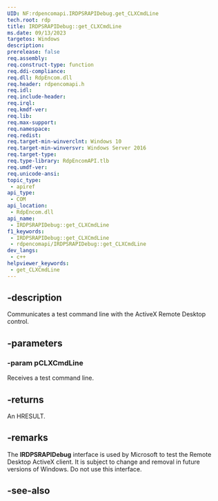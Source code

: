 ```yaml
---
UID: NF:rdpencomapi.IRDPSRAPIDebug.get_CLXCmdLine
tech.root: rdp
title: IRDPSRAPIDebug::get_CLXCmdLine
ms.date: 09/13/2023
targetos: Windows
description: 
prerelease: false
req.assembly: 
req.construct-type: function
req.ddi-compliance: 
req.dll: RdpEncom.dll
req.header: rdpencomapi.h
req.idl: 
req.include-header: 
req.irql: 
req.kmdf-ver: 
req.lib: 
req.max-support: 
req.namespace: 
req.redist: 
req.target-min-winverclnt: Windows 10
req.target-min-winversvr: Windows Server 2016
req.target-type: 
req.type-library: RdpEncomAPI.tlb
req.umdf-ver: 
req.unicode-ansi: 
topic_type:
 - apiref
api_type:
 - COM
api_location:
 - RdpEncom.dll
api_name:
 - IRDPSRAPIDebug::get_CLXCmdLine
f1_keywords:
 - IRDPSRAPIDebug::get_CLXCmdLine
 - rdpencomapi/IRDPSRAPIDebug::get_CLXCmdLine
dev_langs:
 - c++
helpviewer_keywords:
 - get_CLXCmdLine
---
```


## -description

Communicates a test command line with the ActiveX Remote Desktop control.

## -parameters

### -param pCLXCmdLine

Receives a test command line.

## -returns

An HRESULT.

## -remarks

The **IRDPSRAPIDebug** interface is used by Microsoft to test the Remote Desktop ActiveX client. It is subject to change and removal in future versions of Windows. Do not use this interface.

## -see-also


